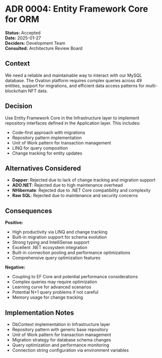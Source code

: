 # ADR 0004: Entity Framework Core for ORM

**Status:** Accepted  
**Date:** 2025-01-27  
**Deciders:** Development Team  
**Consulted:** Architecture Review Board  

## Context  
We need a reliable and maintainable way to interact with our MySQL database. The Ovation platform requires complex queries across 49 entities, support for migrations, and efficient data access patterns for multi-blockchain NFT data.

## Decision  
Use Entity Framework Core in the Infrastructure layer to implement repository interfaces defined in the Application layer. This includes:
- Code-first approach with migrations
- Repository pattern implementation
- Unit of Work pattern for transaction management
- LINQ for query composition
- Change tracking for entity updates

## Alternatives Considered  
- **Dapper**: Rejected due to lack of change tracking and migration support
- **ADO.NET**: Rejected due to high maintenance overhead
- **NHibernate**: Rejected due to .NET Core compatibility and complexity
- **Raw SQL**: Rejected due to maintenance and security concerns

## Consequences  
**Positive:**
- High productivity via LINQ and change tracking
- Built-in migration support for schema evolution
- Strong typing and IntelliSense support
- Excellent .NET ecosystem integration
- Built-in connection pooling and performance optimizations
- Comprehensive query optimization features

**Negative:**
- Coupling to EF Core and potential performance considerations
- Complex queries may require optimization
- Learning curve for advanced scenarios
- Potential N+1 query problems if not careful
- Memory usage for change tracking

## Implementation Notes  
- DbContext implementation in Infrastructure layer
- Repository pattern with generic base repository
- Unit of Work pattern for transaction management
- Migration strategy for database schema changes
- Query optimization and performance monitoring
- Connection string configuration via environment variables
